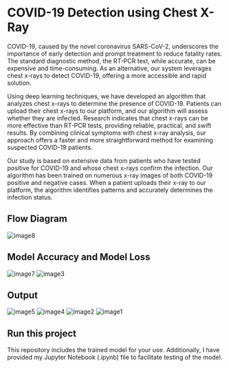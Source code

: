 # COVID-19 Detection using Chest X-Ray
COVID-19, caused by the novel coronavirus SARS-CoV-2, underscores the importance of early detection and prompt treatment to reduce fatality rates. The standard diagnostic method, the RT-PCR test, while accurate, can be expensive and time-consuming. As an alternative, our system leverages chest x-rays to detect COVID-19, offering a more accessible and rapid solution.

Using deep learning techniques, we have developed an algorithm that analyzes chest x-rays to determine the presence of COVID-19. Patients can upload their chest x-rays to our platform, and our algorithm will assess whether they are infected. Research indicates that chest x-rays can be more effective than RT-PCR tests, providing reliable, practical, and swift results. By combining clinical symptoms with chest x-ray analysis, our approach offers a faster and more straightforward method for examining suspected COVID-19 patients.

Our study is based on extensive data from patients who have tested positive for COVID-19 and whose chest x-rays confirm the infection. Our algorithm has been trained on numerous x-ray images of both COVID-19 positive and negative cases. When a patient uploads their x-ray to our platform, the algorithm identifies patterns and accurately determines the infection status.

## Flow Diagram
![image8](https://github.com/devkansara/Covid-Detection-Using-Chest-X-Ray/assets/65404261/feada13f-40b0-45ea-9f8f-119d46f57b31)

## Model Accuracy and Model Loss
![image7](https://github.com/devkansara/Covid-Detection-Using-Chest-X-Ray/assets/65404261/a1713fa5-15b5-49bb-9285-4b667a433d1d)
![image3](https://github.com/devkansara/Covid-Detection-Using-Chest-X-Ray/assets/65404261/f8a1f2da-7533-4739-8bd5-56e13235637d)

## Output
![image5](https://github.com/devkansara/Covid-Detection-Using-Chest-X-Ray/assets/65404261/b171912b-a709-4b3b-95d5-81c17de9789d)
![image4](https://github.com/devkansara/Covid-Detection-Using-Chest-X-Ray/assets/65404261/ec9eeede-760d-400b-bbe0-e691539eb80a)
![image2](https://github.com/devkansara/Covid-Detection-Using-Chest-X-Ray/assets/65404261/7b280b91-e939-46d2-843d-531ab954fce0)
![image1](https://github.com/devkansara/Covid-Detection-Using-Chest-X-Ray/assets/65404261/c348bd28-dc96-48d5-b25e-1f0c044cac26)

## Run this project
This repository includes the trained model for your use. Additionally, I have provided my Jupyter Notebook (.ipynb) file to facilitate testing of the model.
